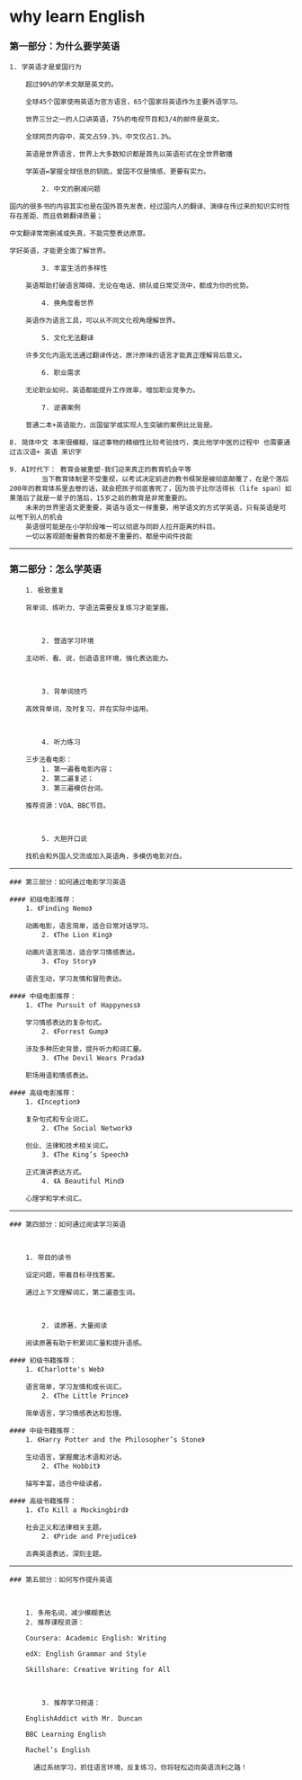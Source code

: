 # why learn English

### 第一部分：为什么要学英语

	1. 学英语才是爱国行为
	
		超过90%的学术文献是英文的。
	
		全球45个国家使用英语为官方语言，65个国家将英语作为主要外语学习。
	
		世界三分之一的人口讲英语，75%的电视节目和3/4的邮件是英文。
	
		全球网页内容中，英文占59.3%，中文仅占1.3%。
		
		英语是世界语言，世界上大多数知识都是首先以英语形式在全世界散播
	
		学英语=掌握全球信息的钥匙，爱国不仅是情感，更要有实力。

			2. 中文的删减问题
	
	国内的很多书的内容其实也是在国外首先发表，经过国内人的翻译、演绎在传过来的知识实时性存在差距、而且依赖翻译质量；
	
	中文翻译常常删减或失真，不能完整表达原意。
	
	学好英语，才能更全面了解世界。

			3. 丰富生活的多样性
	
		英语帮助打破语言障碍，无论在电话、排队或日常交流中，都成为你的优势。

			4. 换角度看世界
	
		英语作为语言工具，可以从不同文化视角理解世界。

			5. 文化无法翻译
	
		许多文化内涵无法通过翻译传达，原汁原味的语言才能真正理解背后意义。

			6. 职业需求
	
		无论职业如何，英语都能提升工作效率，增加职业竞争力。

			7. 逆袭案例
	
		普通二本+英语能力，出国留学或实现人生突破的案例比比皆是。

```
8. 简体中文 本来很模糊，描述事物的精细性比较考验技巧，类比他学中医的过程中 也需要通过古汉语+ 英语 来识字

```

```
9. AI时代下： 教育会被重塑-我们迎来真正的教育机会平等
		当下教育体制里不受重视，以考试决定前途的教书框架是被彻底颠覆了，在是个落后200年的教育体系里去卷的话，就会把孩子彻底害死了，因为孩子比你活得长（life span）如果落后了就是一辈子的落后，15岁之前的教育是非常重要的。
	未来的世界里语文更重要，英语与语文一样重要，用学语文的方式学英语，只有英语是可以甩下别人的机会
	英语很可能是在小学阶段唯一可以彻底与同龄人拉开距离的科目。
	一切以客观题衡量教育的都是不重要的，都是中间件技能
```



---

### 第二部分：怎么学英语

  

		1. 极致重复
	
		背单词、练听力、学语法需要反复练习才能掌握。

  

			2. 营造学习环境
	
		主动听、看、说，创造语言环境，强化表达能力。

  

			3. 背单词技巧
	
		高效背单词，及时复习，并在实际中运用。

  

			4. 听力练习
	
		三步法看电影：  
			1. 第一遍看电影内容；
			2. 第二遍复述；
			3. 第三遍模仿台词。
	
		推荐资源：VOA、BBC节目。

  

			5. 大胆开口说
	
		找机会和外国人交流或加入英语角，多模仿电影对白。

  

---

	### 第三部分：如何通过电影学习英语
	
	#### 初级电影推荐：  
		1. 《Finding Nemo》
	
		动画电影，语言简单，适合日常对话学习。  
			2. 《The Lion King》
	
		动画片语言简洁，适合学习情感表达。  
			3. 《Toy Story》
	
		语言生动，学习友情和冒险表达。
	
	#### 中级电影推荐：  
		1. 《The Pursuit of Happyness》
	
		学习情感表达的复杂句式。  
			2. 《Forrest Gump》
	
		涉及多种历史背景，提升听力和词汇量。  
			3. 《The Devil Wears Prada》
	
		职场用语和情感表达。
	
	#### 高级电影推荐：  
		1. 《Inception》
	
		复杂句式和专业词汇。  
			2. 《The Social Network》
	
		创业、法律和技术相关词汇。  
			3. 《The King’s Speech》
	
		正式演讲表达方式。  
			4. 《A Beautiful Mind》
	
		心理学和学术词汇。

  

---

	### 第四部分：如何通过阅读学习英语

  

		1. 带目的读书
	
		设定问题，带着目标寻找答案。
	
		通过上下文理解词汇，第二遍查生词。

  

			2. 读原著，大量阅读
	
		阅读原著有助于积累词汇量和提升语感。
	
	#### 初级书籍推荐：  
		1. 《Charlotte's Web》
	
		语言简单，学习友情和成长词汇。  
			2. 《The Little Prince》
	
		简单语言，学习情感表达和哲理。
	
	#### 中级书籍推荐：  
		1. 《Harry Potter and the Philosopher’s Stone》
	
		生动语言，掌握魔法术语和对话。  
			2. 《The Hobbit》
	
		描写丰富，适合中级读者。
	
	#### 高级书籍推荐：  
		1. 《To Kill a Mockingbird》
	
		社会正义和法律相关主题。  
			2. 《Pride and Prejudice》
	
		古典英语表达，深刻主题。

  

---

	### 第五部分：如何写作提升英语

  

		1. 多用名词，减少模糊表达
		2. 推荐课程资源：
	
		Coursera: Academic English: Writing
	
		edX: English Grammar and Style
	
		Skillshare: Creative Writing for All

  

			3. 推荐学习频道：
	
		EnglishAddict with Mr. Duncan
	
		BBC Learning English
	
		Rachel’s English
		    
		  通过系统学习，抓住语言环境，反复练习，你将轻松迈向英语流利之路！